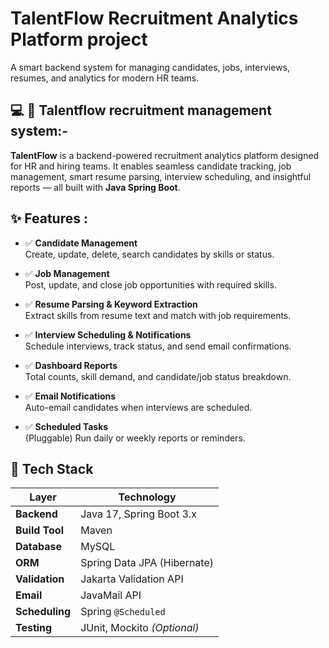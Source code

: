 # TalentFlow Recruitment Analytics Platform project 
A smart backend system for managing candidates, jobs, interviews, resumes, and analytics for modern HR teams.

## 💻 💼 Talentflow recruitment management system:-
**TalentFlow** is a backend-powered recruitment analytics platform designed for HR and hiring teams. It enables seamless candidate tracking, job management, smart resume parsing, interview scheduling, and insightful reports — all built with **Java Spring Boot**.

## ✨ Features :
- ✅ **Candidate Management**  
  Create, update, delete, search candidates by skills or status.

- ✅ **Job Management**  
  Post, update, and close job opportunities with required skills.

- ✅ **Resume Parsing & Keyword Extraction**  
  Extract skills from resume text and match with job requirements.

- ✅ **Interview Scheduling & Notifications**  
  Schedule interviews, track status, and send email confirmations.

- ✅ **Dashboard Reports**  
  Total counts, skill demand, and candidate/job status breakdown.

- ✅ **Email Notifications**  
  Auto-email candidates when interviews are scheduled.

- ✅ **Scheduled Tasks**  
  (Pluggable) Run daily or weekly reports or reminders.

## 🧰 Tech Stack

| Layer           | Technology                      |
|----------------|----------------------------------|
| **Backend**     | Java 17, Spring Boot 3.x         |
| **Build Tool**  | Maven                            |
| **Database**    | MySQL                            |
| **ORM**         | Spring Data JPA (Hibernate)      |
| **Validation**  | Jakarta Validation API           |
| **Email**       | JavaMail API                     |
| **Scheduling**  | Spring `@Scheduled`              |
| **Testing**     | JUnit, Mockito *(Optional)*      |
